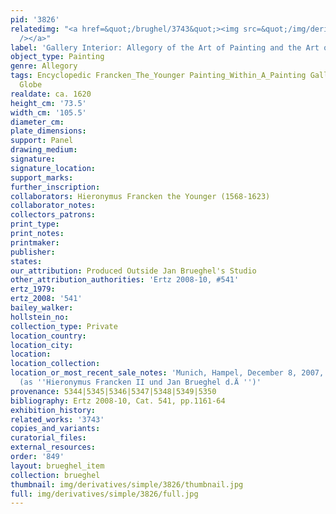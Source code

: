 ```yaml
---
pid: '3826'
relatedimg: "<a href=&quot;/brughel/3743&quot;><img src=&quot;/img/derivatives/simple/3743/thumbnail.jpg&quot;
  /></a>"
label: 'Gallery Interior: Allegory of the Art of Painting and the Art of Drawing'
object_type: Painting
genre: Allegory
tags: Encyclopedic Francken_The_Younger Painting_Within_A_Painting Gallery Flowers
  Globe
realdate: ca. 1620
height_cm: '73.5'
width_cm: '105.5'
diameter_cm: 
plate_dimensions: 
support: Panel
drawing_medium: 
signature: 
signature_location: 
support_marks: 
further_inscription: 
collaborators: Hieronymus Francken the Younger (1568-1623)
collaborator_notes: 
collectors_patrons: 
print_type: 
print_notes: 
printmaker: 
publisher: 
states: 
our_attribution: Produced Outside Jan Brueghel's Studio
other_attribution_authorities: 'Ertz 2008-10, #541'
ertz_1979: 
ertz_2008: '541'
bailey_walker: 
hollstein_no: 
collection_type: Private
location_country: 
location_city: 
location: 
location_collection: 
location_or_most_recent_sale_notes: 'Munich, Hampel, December 8, 2007, inv. #1814
  (as ''Hieronymus Francken II und Jan Brueghel d.Ä '')'
provenance: 5344|5345|5346|5347|5348|5349|5350
bibliography: Ertz 2008-10, Cat. 541, pp.1161-64
exhibition_history: 
related_works: '3743'
copies_and_variants: 
curatorial_files: 
external_resources: 
order: '849'
layout: brueghel_item
collection: brueghel
thumbnail: img/derivatives/simple/3826/thumbnail.jpg
full: img/derivatives/simple/3826/full.jpg
---
```


